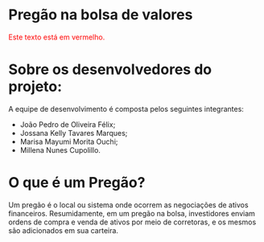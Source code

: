 # Pregão na bolsa de valores
<span style="color: red;">Este texto está em vermelho.</span>

# Sobre os desenvolvedores do projeto:
A equipe de desenvolvimento é composta pelos seguintes integrantes:
- João Pedro de Oliveira Félix;
- Jossana Kelly Tavares Marques;
- Marisa Mayumi Morita Ouchi;
- Millena Nunes Cupolillo.

# O que é um Pregão?
Um pregão é o local ou sistema onde ocorrem as negociações de ativos financeiros.
Resumidamente, em um pregão na bolsa, investidores enviam ordens de compra e venda de ativos por meio de corretoras, e os mesmos são adicionados em sua carteira.




